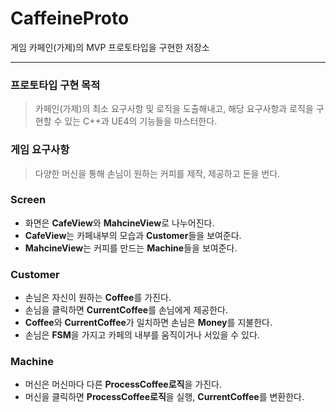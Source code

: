 # CaffeineProto
게임 카페인(가제)의 MVP 프로토타입을 구현한 저장소

---

### 프로토타입 구현 목적
> 카페인(가제)의 최소 요구사항 및 로직을 도출해내고, 해당 요구사항과 로직을 구현할 수 있는 C++과 UE4의 기능들을 마스터한다.

### 게임 요구사항
> 다양한 머신을 통해 손님이 원하는 커피를 제작, 제공하고 돈을 번다.

### Screen
- 화면은 **CafeView**와 **MahcineView**로 나누어진다.
- **CafeView**는 카페내부의 모습과 **Customer**들을 보여준다.
- **MahcineView**는 커피를 만드는 **Machine**들을 보여준다.

### Customer
- 손님은 자신이 원하는 **Coffee**를 가진다.
- 손님을 클릭하면 **CurrentCoffee**를 손님에게 제공한다.
- **Coffee**와 **CurrentCoffee**가 일치하면 손님은 **Money**를 지불한다.
- 손님은 **FSM**을 가지고 카페의 내부를 움직이거나 서있을 수 있다.

### Machine
- 머신은 머신마다 다른 **ProcessCoffee로직**을 가진다.
- 머신을 클릭하면 **ProcessCoffee로직**을 실행, **CurrentCoffee**를 변환한다.
